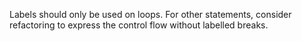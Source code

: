 Labels should only be used on loops. For other statements, consider refactoring
to express the control flow without labelled breaks.
